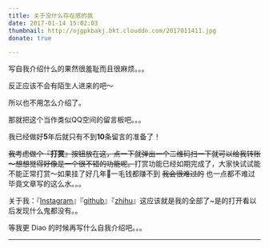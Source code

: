 ```yaml
---
title: 关于没什么存在感的我
date: 2017-01-14 15:02:03
thumbnail: http://ojgpkbakj.bkt.clouddn.com/2017011411.jpg
donate: true

---
```


写自我介绍什么的果然很羞耻而且很麻烦。。。

反正应该不会有陌生人进来的吧～

所以也不用怎么介绍了。

那就把这个当作类似QQ空间的留言板吧。。。

我已经做好**5**年后就只有不到**10**条留言的准备了！

~~我考虑做个『**打赏**』按钮放在这，点一下就弹出一个二维码扫一下就可以给我转账～想想觉得好像是一个很不错的功能呢。~~打赏功能已经如期完成了，大家快试试能不能正常打赏～如果挂了好几年一毛钱都赚不到 ~~我会很难过的~~ 也一点都不难过毕竟文章写的这么水。。。

关于我：『[Instagram](https://www.instagram.com/snaticx/)』『[github](https://github.com/sNaticY)』『[zhihu](https://www.zhihu.com/people/liu-yan-44-87)』这应该就是我的全部了~是的打开看以后发现什么鬼都没有。。

等我更 Diao 的时候再写什么自我介绍吧。。。

---